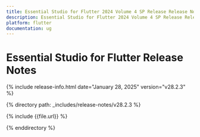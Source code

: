 ```yaml
---
title: Essential Studio for Flutter 2024 Volume 4 SP Release Release Notes  
description: Essential Studio for Flutter 2024 Volume 4 SP Release Release Notes  
platform: flutter
documentation: ug
---
```


# Essential Studio for Flutter  Release Notes  

{% include release-info.html date="January 28, 2025"  version="v28.2.3" %} 

{% directory path: _includes/release-notes/v28.2.3 %}

{% include {{file.url}} %}

{% enddirectory %}